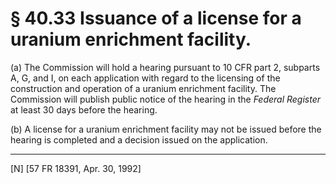 # § 40.33   Issuance of a license for a uranium enrichment facility.

(a) The Commission will hold a hearing pursuant to 10 CFR part 2, subparts A, G, and I, on each application with regard to the licensing of the construction and operation of a uranium enrichment facility. The Commission will publish public notice of the hearing in the _Federal Register_ at least 30 days before the hearing.


(b) A license for a uranium enrichment facility may not be issued before the hearing is completed and a decision issued on the application.



---

[N] [57 FR 18391, Apr. 30, 1992]




